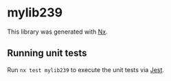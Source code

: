 # mylib239

This library was generated with [Nx](https://nx.dev).

## Running unit tests

Run `nx test mylib239` to execute the unit tests via [Jest](https://jestjs.io).
